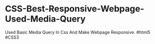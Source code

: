 # CSS-Best-Responsive-Webpage-Used-Media-Query
Used Basic  Media Query In Css And Make Webpage Responsive. #html5 #CSS3 
